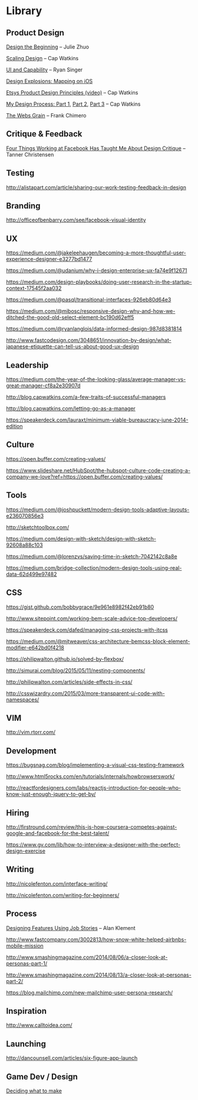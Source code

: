 # Library

## Product Design

[Design the Beginning](https://medium.com/the-year-of-the-looking-glass/design-the-beginning-b8e61081ce42) – Julie Zhuo

[Scaling Design](http://blog.capwatkins.com/scaling-design) – Cap Watkins

[UI and Capability](https://medium.com/@rjs/ui-and-capability-f713c9828c02?s=18-ui-and-capability) – Ryan Singer

[Design Explosions: Mapping on iOS](https://medium.com/design-explosion/design-explosions-mapping-on-ios-ad4ec6ba5c59)

[Etsys Product Design Principles (video)](https://vimeo.com/76639385) – Cap Watkins

[My Design Process: Part 1](http://blog.capwatkins.com/my-design-process-part-1), [Part 2](http://blog.capwatkins.com/my-design-process-part-2), [Part 3](http://blog.capwatkins.com/my-design-process-part-3) – Cap Watkins

[The Webs Grain](http://frankchimero.com/talks/the-webs-grain/transcript/) – Frank Chimero

## Critique & Feedback
[Four Things Working at Facebook Has Taught Me About Design Critique](https://medium.com/@tannerc/critique-is-an-important-part-of-any-design-process-whether-you-work-as-part-of-a-team-or-solo-ef3dcb299ce3#.mctdlo18o) – Tanner Christensen

## Testing

http://alistapart.com/article/sharing-our-work-testing-feedback-in-design

## Branding

http://officeofbenbarry.com/see/facebook-visual-identity

## UX

https://medium.com/@jakeleehaugen/becoming-a-more-thoughtful-user-experience-designer-e3277bd1477

https://medium.com/@udanium/why-i-design-enterprise-ux-fa74e9f12671

https://medium.com/design-playbooks/doing-user-research-in-the-startup-context-17545f2aa032

https://medium.com/@pasql/transitional-interfaces-926eb80d64e3

https://medium.com/@mibosc/responsive-design-why-and-how-we-ditched-the-good-old-select-element-bc190d62eff5

https://medium.com/@ryanlanglois/data-informed-design-987d8381814

http://www.fastcodesign.com/3048651/innovation-by-design/what-japanese-etiquette-can-tell-us-about-good-ux-design

## Leadership

https://medium.com/the-year-of-the-looking-glass/average-manager-vs-great-manager-cf8a2e30907d

http://blog.capwatkins.com/a-few-traits-of-successful-managers

http://blog.capwatkins.com/letting-go-as-a-manager

https://speakerdeck.com/lauraxt/minimum-viable-bureaucracy-june-2014-edition

## Culture

https://open.buffer.com/creating-values/

https://www.slideshare.net/HubSpot/the-hubspot-culture-code-creating-a-company-we-love?ref=https://open.buffer.com/creating-values/

## Tools

https://medium.com/@joshpuckett/modern-design-tools-adaptive-layouts-e236070856e3

http://sketchtoolbox.com/	

https://medium.com/design-with-sketch/design-with-sketch-92608a88c103

https://medium.com/@lorenzvs/saving-time-in-sketch-7042142c8a8e

https://medium.com/bridge-collection/modern-design-tools-using-real-data-62d499e97482

## CSS

https://gist.github.com/bobbygrace/9e961e8982f42eb91b80

http://www.sitepoint.com/working-bem-scale-advice-top-developers/

https://speakerdeck.com/dafed/managing-css-projects-with-itcss

https://medium.com/@mjtweaver/css-architecture-bemcss-block-element-modifier-e642bd0f4218

https://philipwalton.github.io/solved-by-flexbox/

http://simurai.com/blog/2015/05/11/nesting-components/

http://philipwalton.com/articles/side-effects-in-css/

http://csswizardry.com/2015/03/more-transparent-ui-code-with-namespaces/

## VIM

http://vim.rtorr.com/

## Development

https://bugsnag.com/blog/implementing-a-visual-css-testing-framework

http://www.html5rocks.com/en/tutorials/internals/howbrowserswork/

http://reactfordesigners.com/labs/reactjs-introduction-for-people-who-know-just-enough-jquery-to-get-by/

## Hiring

http://firstround.com/review/this-is-how-coursera-competes-against-google-and-facebook-for-the-best-talent/

https://www.gv.com/lib/how-to-interview-a-designer-with-the-perfect-design-exercise

## Writing	

http://nicolefenton.com/interface-writing/

http://nicolefenton.com/writing-for-beginners/

## Process

[Designing Features Using Job Stories](https://blog.intercom.io/using-job-stories-design-features-ui-ux/) – Alan Klement

http://www.fastcompany.com/3002813/how-snow-white-helped-airbnbs-mobile-mission

http://www.smashingmagazine.com/2014/08/06/a-closer-look-at-personas-part-1/

http://www.smashingmagazine.com/2014/08/13/a-closer-look-at-personas-part-2/

https://blog.mailchimp.com/new-mailchimp-user-persona-research/

## Inspiration

http://www.calltoidea.com/

## Launching

http://dancounsell.com/articles/six-figure-app-launch

## Game Dev / Design

[Deciding what to make](https://www.youtube.com/watch?v=PYpHbuF08Mk)
